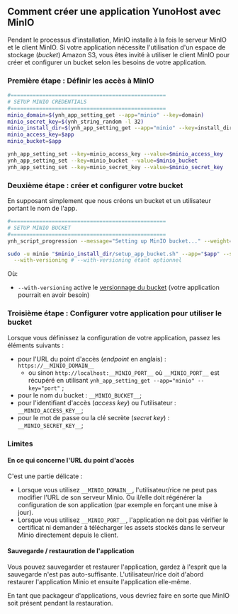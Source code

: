 ## Comment créer une application YunoHost avec MinIO

Pendant le processus d'installation, MinIO installe à la fois le serveur MinIO et le client MinIO.
Si votre application nécessite l'utilisation d'un espace de stockage (*bucket*) Amazon S3, vous êtes invité à utiliser le client MinIO pour créer et configurer un bucket selon les besoins de votre application.

### Première étape : Définir les accès à MinIO

```bash
#=================================================
# SETUP MINIO CREDENTIALS
#=================================================
minio_domain=$(ynh_app_setting_get --app="minio" --key=domain)
minio_secret_key=$(ynh_string_random -l 32)
minio_install_dir=$(ynh_app_setting_get --app="minio" --key=install_dir)
minio_access_key=$app
minio_bucket=$app

ynh_app_setting_set --key=minio_access_key --value=$minio_access_key
ynh_app_setting_set --key=minio_bucket --value=$minio_bucket
ynh_app_setting_set --key=minio_secret_key --value=$minio_secret_key
```

### Deuxième étape : créer et configurer votre bucket

En supposant simplement que nous créons un bucket et un utilisateur portant le nom de l'app.
```bash
#=================================================
# SETUP MINIO BUCKET
#=================================================
ynh_script_progression --message="Setting up MinIO bucket..." --weight=1

sudo -u minio "$minio_install_dir/setup_app_bucket.sh" --app="$app" --secret="$minio_secret_key" \
  --with-versioning # --with-versioning étant optionnel
```

Où:
 - `--with-versioning` active le [versionnage du bucket](https://min.io/docs/minio/linux/administration/object-management/object-versioning.html) (votre application pourrait en avoir besoin)

### Troisième étape : Configurer votre application pour utiliser le bucket

Lorsque vous définissez la configuration de votre application, passez les éléments suivants :
 - pour l'URL du point d'accès (*endpoint* en anglais) : `https://__MINIO_DOMAIN__`
   - ou sinon `http://localhost:__MINIO_PORT__` où `__MINIO_PORT__` est récupéré en utilisant `ynh_app_setting_get --app="minio" --key="port"` ;
 - pour le nom du bucket : `__MINIO_BUCKET__`;
 - pour l'identifiant d'accès (*access key*) ou l'utilisateur : `__MINIO_ACCESS_KEY__`;
 - pour le mot de passe ou la clé secrète (*secret key*) : `__MINIO_SECRET_KEY__`;

### Limites

#### En ce qui concerne l'URL du point d'accès

C'est une partie délicate :
 - Lorsque vous utilisez `__MINIO_DOMAIN__`, l'utilisateur/rice ne peut pas modifier l'URL de son serveur Minio. Ou il/elle doit régénérer la configuration de son application (par exemple en forçant une mise à jour).
 - Lorsque vous utilisez `__MINIO_PORT__`, l'application ne doit pas vérifier le certificat ni demander à télécharger les assets stockés dans le serveur Minio directement depuis le client.

#### Sauvegarde / restauration de l'application

Vous pouvez sauvegarder et restaurer l'application, gardez à l'esprit que la sauvegarde n'est pas auto-suffisante. L'utilisateur/rice doit d'abord restaurer l'application Minio et ensuite l'application elle-même.

En tant que packageur d'applications, vous devriez faire en sorte que MinIO soit présent pendant la restauration.
